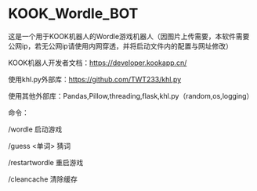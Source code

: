 # KOOK_Wordle_BOT
这是一个用于KOOK机器人的Wordle游戏机器人（因图片上传需要，本软件需要公网ip，若无公网ip请使用内网穿透，并将启动文件内的配置与网址修改）

KOOK机器人开发者文档：https://developer.kookapp.cn/

使用khl.py外部库：https://github.com/TWT233/khl.py

使用其他外部库：Pandas,Pillow,threading,flask,khl.py（random,os,logging）

命令：

/wordle 启动游戏

/guess <单词> 猜词

/restartwordle 重启游戏

/cleancache 清除缓存

